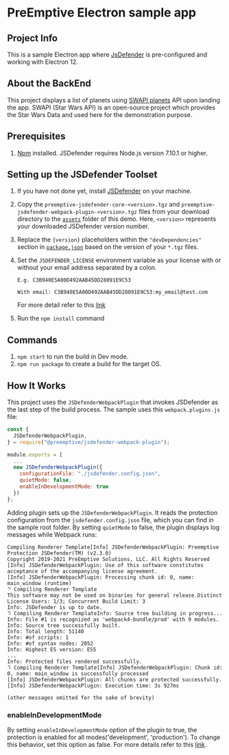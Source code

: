 # PreEmptive Electron sample app


## Project Info
This is a sample Electron app where [JsDefender](https://www.preemptive.com/products/jsdefender) is pre-configured and working with Electron 12.

## About the BackEnd
This project displays a list of planets using [SWAPI planets](https://swapi.dev/api/planets/?page=1) API upon landing the app. SWAPI (Star Wars API) is an open-source project which provides the Star Wars Data and used here for the demonstration purpose.

## Prerequisites
1. [Npm](https://nodejs.org/en/download/) installed. JSDefender requires Node.js version 7.10.1 or higher.

## Setting up the JSDefender Toolset

1. If you have not done yet, install [JSDefender](https://www.preemptive.com/products/jsdefender/downloads) on your machine.
2. Copy the `preemptive-jsdefender-core-<version>.tgz` and `preemptive-jsdefender-webpack-plugin-<version>.tgz` files from your download directory to the [`assets`](assets/) folder of this demo. Here, `<version>` represents your downloaded JSDefender version number.
3. Replace the `{version}` placeholders within the `"devDependencies"` section in [`package.json`](package.json) based on the version of your `*.tgz` files.
4. Set the `JSDEFENDER_LICENSE` environment variable as your license with or without your email address separated by a colon.
    ```
    E.g. C3B940E5A00D492AAB45DD28091E9C53

    With email: C3B940E5A00D492AAB45DD28091E9C53:my_email@test.com
    ```

    For more detail refer to this [link](https://www.preemptive.com/jsdefender/userguide/en/intro_licensing.html)

5. Run the `npm install` command

## Commands
1. `npm start` to run the build in Dev mode.
2. `npm run package` to create a build for the target OS.

## How It Works

This project uses the `JSDefenderWebpackPlugin` that invokes JSDefender as the last step of the build process. The sample uses this `webpack.plugins.js` file:

```javascript
const {
  JSDefenderWebpackPlugin,
} = require("@preemptive/jsdefender-webpack-plugin");

module.exports = [
  ...
  new JSDefenderWebpackPlugin({
    configurationFile: "./jsdefender.config.json",
    quietMode: false,
    enableInDevelopmentMode: true
  })
};
```

Adding plugin sets up the `JSDefenderWebpackPlugin`. It reads the protection configuration from the `jsdefender.config.json` file, which you can find in the sample root folder. By setting `quietMode` to false, the plugin displays log messages while Webpack runs:

```
Compiling Renderer Template[Info] JSDefenderWebpackPlugin: Preemptive Protection JSDefender(TM) (v2.3.0)
Copyright 2019-2021 PreEmptive Solutions, LLC. All Rights Reserved
[Info] JSDefenderWebpackPlugin: Use of this software constitutes acceptance of the accompanying license agreement.       
[Info] JSDefenderWebpackPlugin: Processing chunk id: 0, name: main_window (runtime)
⠙ Compiling Renderer Template
This software may not be used on binaries for general release.Distinct License Users: 1/3; Concurrent Build Limit: 3     
Info: JSDefender is up to date.
⠹ Compiling Renderer TemplateInfo: Source tree building in progress...
Info: File #1 is recognized as 'webpack4-bundle/prod' with 9 modules.
Info: Source tree successfully built.
Info: Total length: 51140
Info: #of scripts: 1
Info: #of syntax nodes: 2052
Info: Highest ES version: ES5
...
Info: Protected files rendered successfully.
⠹ Compiling Renderer Template[Info] JSDefenderWebpackPlugin: Chunk id: 0, name: main_window is successfully processed    
[Info] JSDefenderWebpackPlugin: All chunks are protected successfully.
[Info] JSDefenderWebpackPlugin: Execution time: 3s 927ms

(other messages omitted for the sake of brevity)
```

### **enableInDevelopmentMode**
By setting `enableInDevelopmentMode` option of the plugin to true, the protection is enabled for all modes('development', 'production'). To change this behavior, set this option as false. For more details refer to this [link](https://www.preemptive.com/jsdefender/userguide/en/webpack_plugin.html).